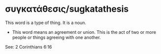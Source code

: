 # συγκατάθεσις/sugkatathesis
This word is a type of thing. It is a noun.
* This word means an agreement or union. This is the act of two or more people or things agreeing with one another.

See: 2 Corinthians 6:16
